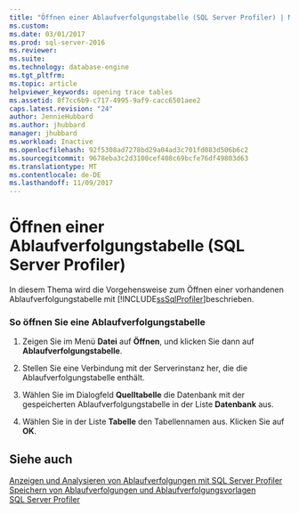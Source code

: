 ```yaml
---
title: "Öffnen einer Ablaufverfolgungstabelle (SQL Server Profiler) | Microsoft Docs"
ms.custom: 
ms.date: 03/01/2017
ms.prod: sql-server-2016
ms.reviewer: 
ms.suite: 
ms.technology: database-engine
ms.tgt_pltfrm: 
ms.topic: article
helpviewer_keywords: opening trace tables
ms.assetid: 8f7cc6b9-c717-4995-9af9-cacc6501aee2
caps.latest.revision: "24"
author: JennieHubbard
ms.author: jhubbard
manager: jhubbard
ms.workload: Inactive
ms.openlocfilehash: 92f5308ad7278bd29a04ad3c701fd083d506b6c2
ms.sourcegitcommit: 9678eba3c2d3100cef408c69bcfe76df49803d63
ms.translationtype: MT
ms.contentlocale: de-DE
ms.lasthandoff: 11/09/2017
---
```

# <a name="open-a-trace-table-sql-server-profiler"></a>Öffnen einer Ablaufverfolgungstabelle (SQL Server Profiler)
  In diesem Thema wird die Vorgehensweise zum Öffnen einer vorhandenen Ablaufverfolgungstabelle mit [!INCLUDE[ssSqlProfiler](../../includes/sssqlprofiler-md.md)]beschrieben.  
  
### <a name="to-open-a-trace-table"></a>So öffnen Sie eine Ablaufverfolgungstabelle  
  
1.  Zeigen Sie im Menü **Datei** auf **Öffnen**, und klicken Sie dann auf **Ablaufverfolgungstabelle**.  
  
2.  Stellen Sie eine Verbindung mit der Serverinstanz her, die die Ablaufverfolgungstabelle enthält.  
  
3.  Wählen Sie im Dialogfeld **Quelltabelle** die Datenbank mit der gespeicherten Ablaufverfolgungstabelle in der Liste **Datenbank** aus.  
  
4.  Wählen Sie in der Liste **Tabelle** den Tabellennamen aus. Klicken Sie auf **OK**.  
  
## <a name="see-also"></a>Siehe auch  
 [Anzeigen und Analysieren von Ablaufverfolgungen mit SQL Server Profiler](../../tools/sql-server-profiler/view-and-analyze-traces-with-sql-server-profiler.md)   
 [Speichern von Ablaufverfolgungen und Ablaufverfolgungsvorlagen](../../tools/sql-server-profiler/save-traces-and-trace-templates.md)   
 [SQL Server Profiler](../../tools/sql-server-profiler/sql-server-profiler.md)  
  
  
